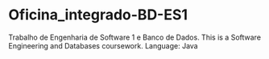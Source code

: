 Oficina_integrado-BD-ES1
========================

Trabalho de Engenharia de Software 1 e Banco de Dados.
This is a Software Engineering and Databases coursework.
Language: Java
